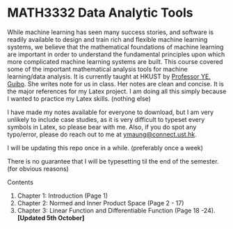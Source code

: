 # MATH3332 Data Analytic Tools
While machine learning has seen many success stories, and software is readily available to design and train rich and flexible machine learning systems, we believe that the mathematical foundations of machine learning are important in order to understand the fundamental principles upon which more complicated machine learning systems are built. This course covered some of the important mathematical analysis tools for machine learning/data analysis. It is currently taught at HKUST by [Professor YE. Guibo](https://facultyprofiles.hkust.edu.hk/profiles.php?profile=guibo-ye-magbye). She writes note for us in class. Her notes are clean and concise. It is the major references for my Latex project. I am doing all this simply because I wanted to practice my Latex skills. (nothing else)

I have made my notes available for everyone to download, but I am very unlikely to include case studies, as it is very difficult to typeset every symbols in Latex, so please bear with me. Also, if you do spot any typo/error, please do reach out to me at ymaung@connect.ust.hk. 

I will be updating this repo once in a while. (preferably once a week) 

There is no guarantee that I will be typesetting til the end of the semester. (for obvious reasons)

Contents 
1.  Chapter 1: Introduction (Page 1) 
2.  Chapter 2: Normed and Inner Product Space (Page 2 - 17) 
3.  Chapter 3: Linear Function and Differentiable Function (Page 18 -24). **[Updated 5th October]**



